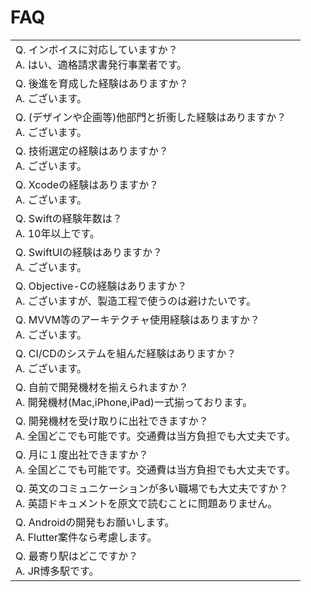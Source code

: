# FAQ
|  |
|---|
| Q. インボイスに対応していますか？<br>A. はい、適格請求書発行事業者です。   |
| Q. 後進を育成した経験はありますか？<br>A. ございます。   |
| Q. (デザインや企画等)他部門と折衝した経験はありますか？<br>A. ございます。   |
| Q. 技術選定の経験はありますか？<br>A. ございます。  |
| Q. Xcodeの経験はありますか？<br>A. ございます。 |
| Q. Swiftの経験年数は？<br>A. 10年以上です。   |
| Q. SwiftUIの経験はありますか？<br>A. ございます。  |
| Q. Objective-Cの経験はありますか？<br>A. ございますが、製造工程で使うのは避けたいです。  |
| Q. MVVM等のアーキテクチャ使用経験はありますか？<br>A. ございます。  |
| Q. CI/CDのシステムを組んだ経験はありますか？<br>A. ございます。  |
| Q. 自前で開発機材を揃えられますか？<br>A. 開発機材(Mac,iPhone,iPad)一式揃っております。 |
| Q. 開発機材を受け取りに出社できますか？<br>A. 全国どこでも可能です。交通費は当方負担でも大丈夫です。 |
| Q. 月に１度出社できますか？<br>A. 全国どこでも可能です。交通費は当方負担でも大丈夫です。 |
| Q. 英文のコミュニケーションが多い職場でも大丈夫ですか？<br>A. 英語ドキュメントを原文で読むことに問題ありません。 |
| Q. Androidの開発もお願いします。<br>A. Flutter案件なら考慮します。 |
| Q. 最寄り駅はどこですか？<br>A. JR博多駅です。 |
